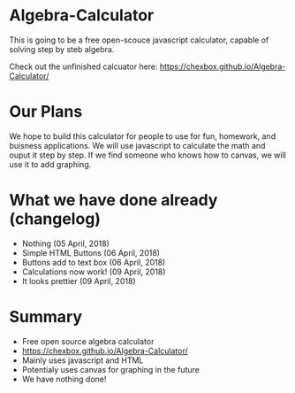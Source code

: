 # Algebra-Calculator
This is going to be a free open-scouce javascript calculator, capable of solving step by steb algebra.

Check out the unfinished calcuator here: https://chexbox.github.io/Algebra-Calculator/
# Our Plans
We hope to build this calculator for people to use for fun, homework, and buisness applications. We will use javascript to calculate the math and ouput it step by step. If we find someone who knows how to canvas, we will use it to add graphing.

# What we have done already (changelog)
* Nothing (05 April, 2018)
* Simple HTML Buttons (06 April, 2018)
* Buttons add to text box (06 April, 2018)
* Calculations now work! (09 April, 2018)
* It looks prettier (09 April, 2018)

# Summary
* Free open source algebra calculator
* https://chexbox.github.io/Algebra-Calculator/
* Mainly uses javascript and HTML
* Potentialy uses canvas for graphing in the future
* We have nothing done!
